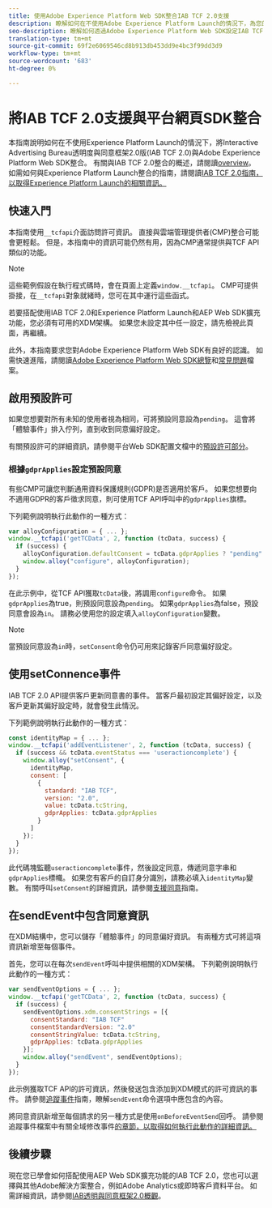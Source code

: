 ```yaml
---
title: 使用Adobe Experience Platform Web SDK整合IAB TCF 2.0支援
description: 瞭解如何在不使用Adobe Experience Platform Launch的情況下，為您的網站設定IAB TCF 2.0支援。
seo-description: 瞭解如何透過Adobe Experience Platform Web SDK設定IAB TCF 2.0同意
translation-type: tm+mt
source-git-commit: 69f2e6069546cd8b913db453dd9e4bc3f99dd3d9
workflow-type: tm+mt
source-wordcount: '683'
ht-degree: 0%

---
```



# 將IAB TCF 2.0支援與平台網頁SDK整合

本指南說明如何在不使用Experience Platform Launch的情況下，將Interactive Advertising Bureau透明度與同意框架2.0版(IAB TCF 2.0)與Adobe Experience Platform Web SDK整合。 有關與IAB TCF 2.0整合的概述，請閱讀[overview](./overview.md)。 如需如何與Experience Platform Launch整合的指南，請閱讀[IAB TCF 2.0指南，以取得Experience Platform Launch的相關資訊。](./with-launch.md)

## 快速入門

本指南使用`__tcfapi`介面訪問許可資訊。 直接與雲端管理提供者(CMP)整合可能會更輕鬆。 但是，本指南中的資訊可能仍然有用，因為CMP通常提供與TCF API類似的功能。

>[!NOTE]
>
>這些範例假設在執行程式碼時，會在頁面上定義`window.__tcfapi`。 CMP可提供掛接，在`__tcfapi`對象就緒時，您可在其中運行這些函式。

若要搭配使用IAB TCF 2.0和Experience Platform Launch和AEP Web SDK擴充功能，您必須有可用的XDM架構。 如果您未設定其中任一設定，請先檢視此頁面，再繼續。

此外，本指南要求您對Adobe Experience Platform Web SDK有良好的認識。 如需快速進階，請閱讀[Adobe Experience Platform Web SDK總覽](../../home.md)和[常見問題](../../web-sdk-faq.md)檔案。

## 啟用預設許可

如果您想要對所有未知的使用者視為相同，可將預設同意設為`pending`。 這會將「體驗事件」排入佇列，直到收到同意偏好設定。

有關預設許可的詳細資訊，請參閱平台Web SDK配置文檔中的[預設許可部分](../../fundamentals/configuring-the-sdk.md#default-consent)。

### 根據`gdprApplies`設定預設同意

有些CMP可讓您判斷通用資料保護規則(GDPR)是否適用於客戶。 如果您想要向不適用GDPR的客戶徵求同意，則可使用TCF API呼叫中的`gdprApplies`旗標。

下列範例說明執行此動作的一種方式：

```javascript
var alloyConfiguration = { ... };
window.__tcfapi('getTCData', 2, function (tcData, success) {
  if (success) {
    alloyConfiguration.defaultConsent = tcData.gdprApplies ? "pending" : "in";
    window.alloy("configure", alloyConfiguration);
  }
});
```

在此示例中，從TCF API獲取`tcData`後，將調用`configure`命令。 如果`gdprApplies`為true，則預設同意設為`pending`。 如果`gdprApplies`為false，預設同意會設為`in`。 請務必使用您的設定填入`alloyConfiguration`變數。

>[!NOTE]
>
>當預設同意設為`in`時，`setConsent`命令仍可用來記錄客戶同意偏好設定。

## 使用setConnence事件

IAB TCF 2.0 API提供客戶更新同意書的事件。 當客戶最初設定其偏好設定，以及客戶更新其偏好設定時，就會發生此情況。

下列範例說明執行此動作的一種方式：

```javascript
const identityMap = { ... };
window.__tcfapi('addEventListener', 2, function (tcData, success) {
  if (success && tcData.eventStatus === 'useractioncomplete') {
    window.alloy("setConsent", {
      identityMap,
      consent: [
        {
          standard: "IAB TCF",
          version: "2.0",
          value: tcData.tcString,
          gdprApplies: tcData.gdprApplies
        }
      ]
    });
  }
});
```

此代碼塊監聽`useractioncomplete`事件，然後設定同意，傳遞同意字串和`gdprApplies`標幟。 如果您有客戶的自訂身分識別，請務必填入`identityMap`變數。 有關呼叫`setConsent`的詳細資訊，請參閱[支援同意](../../consent/supporting-consent.md)指南。

## 在sendEvent中包含同意資訊

在XDM結構中，您可以儲存「體驗事件」的同意偏好資訊。 有兩種方式可將這項資訊新增至每個事件。

首先，您可以在每次`sendEvent`呼叫中提供相關的XDM架構。 下列範例說明執行此動作的一種方式：

```javascript
var sendEventOptions = { ... };
window.__tcfapi('getTCData', 2, function (tcData, success) {
  if (success) {
    sendEventOptions.xdm.consentStrings = [{
      consentStandard: "IAB TCF"
      consentStandardVersion: "2.0"
      consentStringValue: tcData.tcString,
      gdprApplies: tcData.gdprApplies
    }];
    window.alloy("sendEvent", sendEventOptions);
  }
});
```

此示例獲取TCF API的許可資訊，然後發送包含添加到XDM模式的許可資訊的事件。 請參閱[追蹤事件](../../fundamentals/tracking-events.md)指南，瞭解`sendEvent`命令選項中應包含的內容。

將同意資訊新增至每個請求的另一種方式是使用`onBeforeEventSend`回呼。 請參閱追蹤事件檔案中有關全域修改事件[的章節，以取得如何執行此動作的詳細資訊。](../../fundamentals/tracking-events.md#modifying-events-globally)

## 後續步驟

現在您已學會如何搭配使用AEP Web SDK擴充功能的IAB TCF 2.0，您也可以選擇與其他Adobe解決方案整合，例如Adobe Analytics或即時客戶資料平台。 如需詳細資訊，請參閱[IAB透明與同意框架2.0概觀](./overview.md)。
